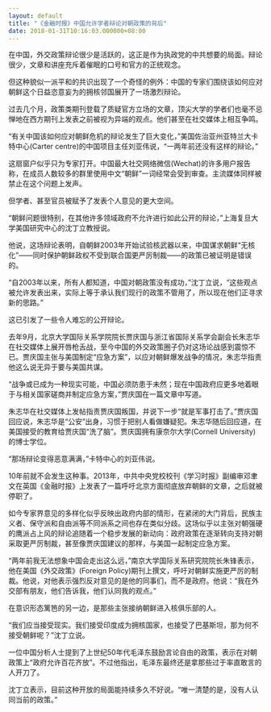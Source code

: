 ```yaml
---
layout: default
title: "《金融时报》中国允许学者辩论对朝政策的背后"
date: 2018-01-31T10:16:03.000000+08:00
---
```


在中国，外交政策辩论很少是活跃的，这正是作为执政党的中共想要的局面。辩论很少，文章和讲座充斥着催眠的口号和官方的正统观念。

但这种貌似一派平和的共识出现了一个奇怪的例外：中国的专家们围绕该如何应对朝鲜这个日益恣意妄为的拥核邻国展开了一场激烈辩论。

过去几个月，政策类期刊登载了质疑官方立场的文章，顶尖大学的学者们也毫不忌惮地在西方期刊上发表之前被视为异端的观点。他们甚至在社交媒体上相互争鸣。

“有关中国该如何应对朝鲜危机的辩论发生了巨大变化，”美国佐治亚州亚特兰大卡特中心(Carter centre)的中国项目主任刘亚伟说，“一两年前还没有这样的辩论。”

这扇窗户似乎只为专家打开。中国最大社交网络微信(Wechat)的许多用户报告称，在成员人数较多的群里使用中文“朝鲜”一词经常会受到审查。主流媒体同样被禁止在这个问题上发声。

但学者、甚至官员被赋予了发表个人意见的更大空间。

“朝鲜问题很特别，在其他许多领域政府不允许进行如此公开的辩论，”上海复旦大学美国研究中心的沈丁立教授说。

他说，这场辩论表明，自朝鲜2003年开始试验核武器以来，中国谋求朝鲜“无核化”——同时保护朝鲜政权不受到联合国更严厉制裁——的政策已被证明是错误的。

“自2003年以来，所有人都知道，中国对朝政策没有成功，”沈丁立说，“这些观点被允许发表出来，实际上等于承认我们现行的政策不管用了，所以现在他们正寻求新的思路。”

这已引发了一些令人难忘的公开辩论。

去年9月，北京大学国际关系学院院长贾庆国与浙江省国际关系学会副会长朱志华在社交媒体上展开唇枪舌战，至今中国的外交政策圈子仍对这场论战感到震惊不已。贾庆国主张与美国制定“应急方案”，以应对朝鲜爆发战争的情况，朱志华指责他这么说无异于要与美国共谋。

“战争或已成为一种现实可能，中国必须防患于未然；现在中国政府应更多地着眼于与相关国家磋商并制定应急方案，”贾庆国在一篇文章中写道。

朱志华在社交媒体上发帖指责贾庆国叛国，并说下一步“就是军事打击了。”贾庆国回应说，朱志华是“公安”出身，习惯于把别人看做嫌疑犯。朱志华随后回应道，在美国接受的教育给贾庆国“洗了脑”。贾庆国拥有康奈尔大学(Cornell University)的博士学位。

“那场辩论变得恶意满满，”卡特中心的刘亚伟说。

10年前就不会发生这种事。2013年，中共中央党校校刊《学习时报》副编审邓聿文在英国《金融时报》上发表了一篇呼吁北京方面彻底放弃朝鲜的文章，之后就被停职了。

如今专家界意见的多样化似乎反映出政府内部的情形，在紧闭的大门背后，民族主义者、保守派和自由派等不同派系之间也存在类似分歧。这场似乎以主张对朝强硬的鹰派占上风的辩论追随着一个稳步发展的新动向：政府政策在逐渐转向支持对朝采取更严厉制裁，甚至像贾庆国建议的那样，与美国一起制定应急方案。

“两年前我无法想象中国会走出这么远，”南京大学国际关系研究院院长朱锋表示，他在美国《外交政策》(Foreign Policy)期刊上撰文，呼吁对朝鲜实施更严厉的制裁。他说，对他表示强烈反对意见的是他的同事们，而不是政府。他说：“我在外交部有朋友，他们告诉我，他们认同我的观点。”

在意识形态篱笆的另一边，是那些主张接纳朝鲜进入核俱乐部的人。

“我们应当接受现实。我们接受印度成为拥核国家，也接受了巴基斯坦，那为何不接受朝鲜呢？”沈丁立说。

一位中国分析人士提到了上世纪50年代毛泽东鼓励言论自由的政策，表示在对朝政策上“政府允许百花齐放”。不过他指出，毛泽东最终还是拿那些过于率直敢言的人开刀了。

沈丁立表示，目前这种开放的局面能持续多久不好说。“唯一清楚的是，没有人认同当前的政策。”

